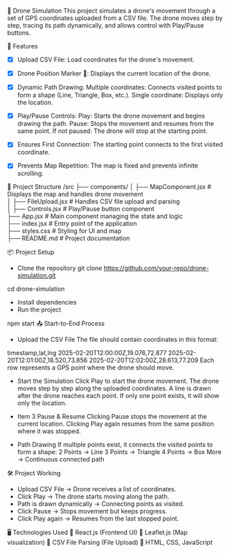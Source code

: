 🚁 Drone Simulation
This project simulates a drone's movement through a set of GPS coordinates uploaded from a CSV file. The drone moves step by step, tracing its path dynamically, and allows control with Play/Pause buttons.

🌟 Features
- [x] Upload CSV File: Load coordinates for the drone's movement.
- [x] Drone Position Marker 📍: Displays the current location of the drone.
- [x] Dynamic Path Drawing:
Multiple coordinates: Connects visited points to form a shape (Line, Triangle, Box, etc.).
Single coordinate: Displays only the location.

- [x] Play/Pause Controls:
Play: Starts the drone movement and begins drawing the path.
Pause: Stops the movement and resumes from the same point.
If not paused: The drone will stop at the starting point.
- [x] Ensures First Connection: The starting point connects to the first visited coordinate.
- [x] Prevents Map Repetition: The map is fixed and prevents infinite scrolling.

📂 Project Structure
/src
  ├── components/
  │   ├── MapComponent.jsx   # Displays the map and handles drone movement  
  │   ├── FileUpload.jsx     # Handles CSV file upload and parsing  
  │   ├── Controls.jsx       # Play/Pause button component  
  ├── App.jsx                # Main component managing the state and logic  
  ├── index.jsx              # Entry point of the application  
  ├── styles.css             # Styling for UI and map  
  ├── README.md              # Project documentation  

📦 Project Setup
- Clone the repository
git clone https://github.com/your-repo/drone-simulation.git

cd drone-simulation
- Install dependencies
- Run the project

npm start
📤 Start-to-End Process

- Upload the CSV File
The file should contain coordinates in this format:

timestamp,lat,lng
2025-02-20T12:00:00Z,19.076,72.877
2025-02-20T12:01:00Z,18.520,73.856
2025-02-20T12:02:00Z,28.613,77.209
Each row represents a GPS point where the drone should move.

- Start the Simulation
Click Play to start the drone movement.
The drone moves step by step along the uploaded coordinates.
A line is drawn after the drone reaches each point.
If only one point exists, it will show only the location.

- Item 3 Pause & Resume
Clicking Pause stops the movement at the current location.
Clicking Play again resumes from the same position where it was stopped.

- Path Drawing
If multiple points exist, it connects the visited points to form a shape:
2 Points → Line
3 Points → Triangle
4 Points → Box
More → Continuous connected path

🛠️ Project Working
- Upload CSV File → Drone receives a list of coordinates.
- Click Play → The drone starts moving along the path.
- Path is drawn dynamically → Connecting points as visited.
- Click Pause → Stops movement but keeps progress.
- Click Play again → Resumes from the last stopped point.

🖥️ Technologies Used
🔹 React.js (Frontend UI)
🔹 Leaflet.js (Map visualization)
🔹 CSV File Parsing (File Upload)
🔹 HTML, CSS, JavaScript
